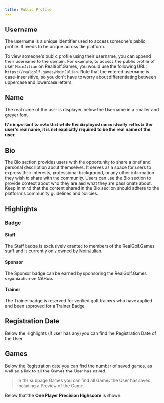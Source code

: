 ```yaml
---
title: Public Profile
---
```


## Username

The username is a unique identifier used to access someone's public profile. It needs to be unique across the platform.

To view someone's public profile using their username, you can append their username to the domain. For example, to access the public profile of user `MoinJulian` on RealGolf.Games, you would use the following URL: `https://realgolf.games/MoinJulian`. Note that the entered username is case-insensitive, so you don't have to worry about differentiating between uppercase and lowercase letters.

## Name

The real name of the user is displayed below the Username in a smaller and greyer font.

**It's important to note that while the displayed name ideally reflects the user's real name, it is not explicitly required to be the real name of the user.**

## Bio

The Bio section provides users with the opportunity to share a brief and personal description about themselves. It serves as a space for users to express their interests, professional background, or any other information they wish to share with the community. Users can use the Bio section to provide context about who they are and what they are passionate about. Keep in mind that the content shared in the Bio section should adhere to the platform's community guidelines and policies.

## Highlights

### Badge

#### Staff

The Staff badge is exclusively granted to members of the RealGolf.Games staff and is currently only owned by [MoinJulian](https://realgolf.games/moinjulian).

#### Sponsor

The Sponsor badge can be earned by sponsoring the RealGolf.Games organization on GitHub.

#### Trainer

The Trainer badge is reserved for verified golf trainers who have applied and been approved for a Trainer Badge.

## Registration Date

Below the Highlights (if user has any) you can find the Registration Date of the User.

## Games

Below the Registration date you can find the number of saved games, as well as a link to all the Games the User has saved.

> In the subpage Games you can find all Games the User has saved, including a Preview of the Game.

Below that the **One Player Precision Highscore** is shown.
